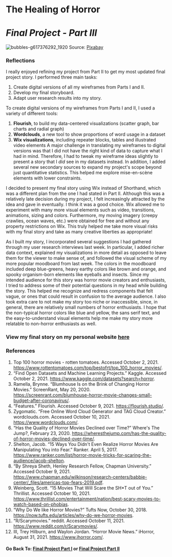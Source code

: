 # The Healing of Horror 
# _Final Project - Part III_

![bubbles-g617376292_1920](https://user-images.githubusercontent.com/78868693/136892149-bc7f77a8-8301-457f-93dc-5b9c9b9aa709.jpg)
Source: [Pixabay](https://pixabay.com/photos/bubbles-ocean-sea-underwater-water-1836457/)

### Reflections
I really enjoyed refining my project from Part II to get my most updated final project story. I performed three main tasks:
1. Create digital versions of all my wireframes from Parts I and II.
2. Develop my final storyboard. 
3. Adapt user research results into my story.

To create digital versions of my wireframes from Parts I and II, I used a variety of different tools:
1. **Flourish**, to build my data-centered visualizations (scatter graph, bar charts and radial graph)
2. **Wordclouds**, a new tool to show proportions of word usage in a dataset
3. **Wix visualizations**, including repeater blocks, tables and illustrated video elements
A major challenge in translating my wireframes to digital versions was that I did not have the right kind of data to capture what I had in mind. Therefore, I had to tweak my wireframe ideas slightly to present a story that I _did_ see in my datasets instead. In addition, I added several new secondary sources to expand my project's scope beyond just quantitative statistics. This helped me explore mise-en-scène elements with lower constraints.

I decided to present my final story using Wix instead of Shorthand, which was a different plan from the one I had stated in Part II. Although this was a relatively late decision during my project, I felt increasingly attracted by the idea and gave in eventually. I think it was a good choice. Wix allowed me to experiment with many more visual elements such as video, transitions, animations, sizing and colors. Furthermore, my moving imagery (creepy crawlies, ocean waves, etc.) were obtained for free and without any property restrictions on Wix. This truly helped me take more visual risks with my final story and take as many creative liberties as appropriate!

As I built my story, I incorporated several suggestions I had gathered through my user research interviews last week. In particular, I added richer data context, explained my visualizations in more detail as opposed to leave them for the viewer to make sense of, and followed the visual scheme of my more popular moodboard from last week. The colors in the moodboard included deep blue-greens, heavy earthy colors like brown and orange, and spooky organism-born elements like eyeballs and insects. Since my intended audience for this story was horror movie creators and enthusiasts, I tried to address some of their potential questions in my head while building the story. This helped me recognize and redress components that felt vague, or ones that could result in confusion to the average audience. I also took extra care to not make my story too niche or inaccessible, since, in general, there are relatively small numbers of horror enthusiasts. I hope that the non-typical horror colors like blue and yellow, the sans serif text, and the easy-to-understand visual elements help me make my story more relatable to non-horror enthusiasts as well. 

### View my final story on my personal website [here](https://www.shampoodleshams.com/horror)

### References
1. Top 100 horror movies - rotten tomatoes. Accessed October 2, 2021. https://www.rottentomatoes.com/top/bestofrt/top_100_horror_movies/. 
2. “Find Open Datasets and Machine Learning Projects.” Kaggle. Accessed October 2, 2021. https://www.kaggle.com/datasets?search=horror. 
3. Ramella, Brynne. “Blumhouse Is on the Brink of Changing Horror Movies.” ScreenRant, May 20, 2020. https://screenrant.com/blumhouse-horror-movie-changes-small-budget-after-coronavirus/. 
4. “Features.” Flourish. Accessed October 9, 2021. https://flourish.studio/. 
5. Zygomatic. “Free Online Word Cloud Generator and TAG Cloud Creator.” wordclouds.com. Accessed October 10, 2021. https://www.wordclouds.com/.
6. “Has the Quality of Horror Movies Declined over Time?” Where's The Jump?, February 23, 2020. https://wheresthejump.com/has-the-quality-of-horror-movies-declined-over-time/. 
7. Shelton, Jacob. “15 Ways You Didn't Even Realize Horror Movies Are Manipulating You into Fear.” Ranker. April 5, 2017. https://www.ranker.com/list/horror-movie-tricks-for-scaring-the-audience/jacob-shelton.
8. “By Shreya Sheth, Henley Research Fellow, Chapman University.” Accessed October 9, 2021. https://www.chapman.edu/wilkinson/research-centers/babbie-center/_files/americas-top-fears-2019.pdf. 
9. Weinberg, Scott. “15 Movies That Will Scare the SH*T out of You.” Thrillist. Accessed October 10, 2021. https://www.thrillist.com/entertainment/nation/best-scary-movies-to-watch-based-on-phobias. 
10. “Why Do We like Horror Movies?” Tufts Now, October 30, 2018. https://now.tufts.edu/articles/why-do-we-horror-movies. 
11. “R/Scarymovies.” reddit. Accessed October 11, 2021. https://www.reddit.com/r/Scarymovies/.
12. III, Trey Hilburn, and Waylon Jordan. “Horror Movie News.” iHorror, August 31, 2021. https://www.ihorror.com/. 

#### Go Back To: [Final Project Part I](final_project_Shambhavi.md) or [Final Project Part II](finalprojectparttwo.md)
